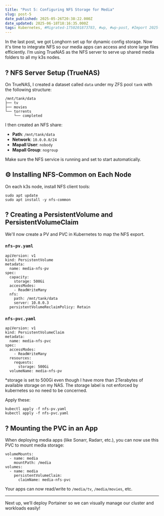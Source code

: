 ```yaml
---
title: "Post 5: Configuring NFS Storage for Media"
slug: post-5
date_published: 2025-05-26T20:38:22.000Z
date_updated: 2025-06-18T18:16:35.000Z
tags: Kubernetes, #Migrated-1750201873783, #wp, #wp-post, #Import 2025-06-17 16:11
---
```


In the last post, we got Longhorn set up for dynamic config storage. Now it's time to integrate NFS so our media apps can access and store large files efficiently. I’m using TrueNAS as the NFS server to serve up shared media folders to all my k3s nodes.

## ?️ NFS Server Setup (TrueNAS)

On TrueNAS, I created a dataset called `data` under my ZFS pool `tank` with the following structure:

    /mnt/tank/data
    ├── tv
    ├── movies
    └── torrents
        └── completed
    

I then created an NFS share:

- **Path**: `/mnt/tank/data`
- **Network**: `10.0.0.0/24`
- **Mapall User**: `nobody`
- **Mapall Group**: `nogroup`

Make sure the NFS service is running and set to start automatically.

## ⚙️ Installing NFS-Common on Each Node

On each k3s node, install NFS client tools:

    sudo apt update
    sudo apt install -y nfs-common
    

## ? Creating a PersistentVolume and PersistentVolumeClaim

We'll now create a PV and PVC in Kubernetes to map the NFS export.

### `nfs-pv.yaml`

    apiVersion: v1
    kind: PersistentVolume
    metadata:
      name: media-nfs-pv
    spec:
      capacity:
        storage: 500Gi
      accessModes:
        - ReadWriteMany
      nfs:
        path: /mnt/tank/data
        server: 10.0.0.3
      persistentVolumeReclaimPolicy: Retain
    

### `nfs-pvc.yaml`

    apiVersion: v1
    kind: PersistentVolumeClaim
    metadata:
      name: media-nfs-pvc
    spec:
      accessModes:
        - ReadWriteMany
      resources:
        requests:
          storage: 500Gi
      volumeName: media-nfs-pv
    

*storage is set to 500Gi even though I have more than 2Terabytes of available storage on my NAS. The storage label is not enforced by kubernetes so no need to be concerned.

Apply these:

    kubectl apply -f nfs-pv.yaml
    kubectl apply -f nfs-pvc.yaml
    

## ? Mounting the PVC in an App

When deploying media apps (like Sonarr, Radarr, etc.), you can now use this PVC to mount media storage:

    volumeMounts:
      - name: media
        mountPath: /media
    volumes:
      - name: media
        persistentVolumeClaim:
          claimName: media-nfs-pvc
    

Your apps can now read/write to `/media/tv`, `/media/movies`, etc.

---

Next up, we’ll deploy Portainer so we can visually manage our cluster and workloads easily!
